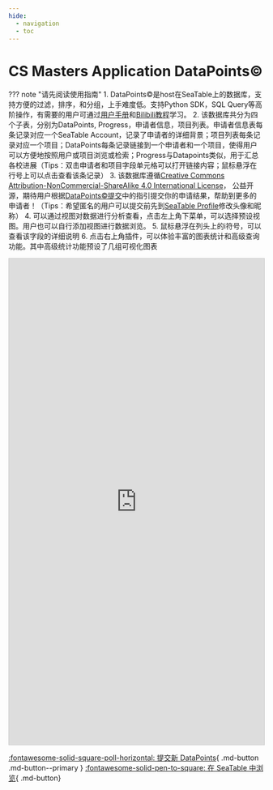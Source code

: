 ```yaml
---
hide:
  - navigation
  - toc
---
```


# CS Masters Application DataPoints&copy;

??? note "请先阅读使用指南"
       1. DataPoints&copy;是host在SeaTable上的数据库，支持方便的过滤，排序，和分组，上手难度低。支持Python SDK，SQL Query等高阶操作，有需要的用户可通过[用户手册](https://seatable.cn/help/)和[Bilibili教程](https://space.bilibili.com/1305719772?spm_id_from=333.337.search-card.all.click)学习。
       2. 该数据库共分为四个子表，分别为DataPoints, Progress，申请者信息，项目列表。申请者信息表每条记录对应一个SeaTable Account，记录了申请者的详细背景；项目列表每条记录对应一个项目；DataPoints每条记录链接到一个申请者和一个项目，使得用户可以方便地按照用户或项目浏览或检索；Progress与Datapoints类似，用于汇总各校进展（Tips：双击申请者和项目字段单元格可以打开链接内容；鼠标悬浮在行号上可以点击查看该条记录）
       3. 该数据库遵循[Creative Commons Attribution-NonCommercial-ShareAlike 4.0 International License](http://creativecommons.org/licenses/by-nc-sa/4.0/)， 公益开源，期待用户根据[DataPoints&copy;提交](submit.md)中的指引提交你的申请结果，帮助到更多的申请者！（Tips：希望匿名的用户可以提交前先到[SeaTable Profile](https://cloud.seatable.cn/profile/)修改头像和昵称）
       4. 可以通过视图对数据进行分析查看，点击左上角下菜单，可以选择预设视图。用户也可以自行添加视图进行数据浏览。
       5. 鼠标悬浮在列头上的i符号，可以查看该字段的详细说明
       6. 点击右上角插件，可以体验丰富的图表统计和高级查询功能。其中高级统计功能预设了几组可视化图表

<iframe className="dtable-embed" src="https://cloud.seatable.cn/dtable/external-links/ff48695db50e48358d5b/" frameBorder="0" width="100%" height="960" allowfullscreen="true" style="background: transparent; border: 1px solid #ccc;"></iframe>

[:fontawesome-solid-square-poll-horizontal: 提交新 DataPoints](submit.md){ .md-button .md-button--primary }    [:fontawesome-solid-pen-to-square: 在 SeaTable 中浏览](https://cloud.seatable.cn/dtable/external-links/ff48695db50e48358d5b/){ .md-button}
